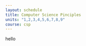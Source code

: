 ```yaml
---
layout: schedule
title: Computer Science Pinciples
units: "1,2,3,4,5,6,7,8,9"
course: csp
---
```

hello
